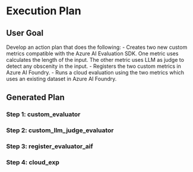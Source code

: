 # Execution Plan

## User Goal

Develop an action plan that does the following:                    - Creates two new custom metrics compatible with the Azure AI Evaluation SDK. One metric uses calculates the length of the input. The other metric uses LLM as judge to detect any obscenity in the input.                    - Registers the two custom metrics in Azure AI Foundry.                    - Runs a cloud evaluation using the two metrics which uses an existing dataset in Azure AI Foundry.                    

## Generated Plan

### Step 1: custom_evaluator

### Step 2: custom_llm_judge_evaluator

### Step 3: register_evaluator_aif

### Step 4: cloud_exp

